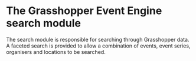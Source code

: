 # The Grasshopper Event Engine search module

The search module is responsible for searching through Grasshopper data.
A faceted search is provided to allow a combination of events, event series, organisers and locations to be searched.
